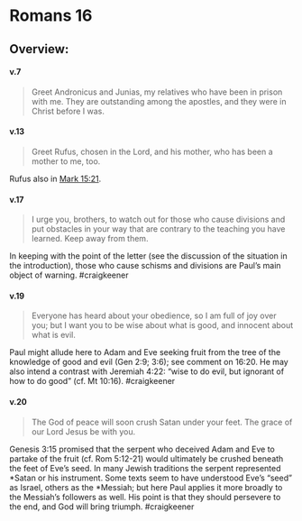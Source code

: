 # Romans 16

## Overview:



#### v.7
>Greet Andronicus and Junias, my relatives who have been in prison with me. They are outstanding among the apostles, and they were in Christ before I was.

#### v.13
>Greet Rufus, chosen in the Lord, and his mother, who has been a mother to me, too.

Rufus also in [Mark 15:21](Mark15#v.21).

#### v.17
>I urge you, brothers, to watch out for those who cause divisions and put obstacles in your way that are contrary to the teaching you have learned. Keep away from them.

In keeping with the point of the letter (see the discussion of the situation in the introduction), those who cause schisms and divisions are Paul’s main object of warning.
#craigkeener 

#### v.19 
>Everyone has heard about your obedience, so I am full of joy over you; but I want you to be wise about what is good, and innocent about what is evil.

Paul might allude here to Adam and Eve seeking fruit from the tree of the knowledge of good and evil (Gen 2:9; 3:6); see comment on 16:20. He may also intend a contrast with Jeremiah 4:22: “wise to do evil, but ignorant of how to do good” (cf. Mt 10:16).
#craigkeener 

#### v.20
>The God of peace will soon crush Satan under your feet. The grace of our Lord Jesus be with you.

Genesis 3:15 promised that the serpent who deceived Adam and Eve to partake of the fruit (cf. Rom 5:12-21) would ultimately be crushed beneath the feet of Eve’s seed. In many Jewish traditions the serpent represented \*Satan or his instrument. Some texts seem to have understood Eve’s “seed” as Israel, others as the \*Messiah; but here Paul applies it more broadly to the Messiah’s followers as well. His point is that they should persevere to the end, and God will bring triumph.
#craigkeener 

